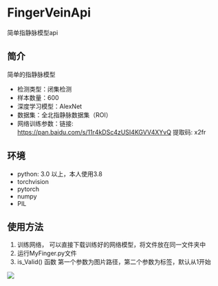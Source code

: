 # FingerVeinApi
简单指静脉模型api

## 简介

简单的指静脉模型
* 检测类型：闭集检测
* 样本数量：600
* 深度学习模型：AlexNet
* 数据集：全北指静脉数据集（ROI）
* 网络训练参数：链接: https://pan.baidu.com/s/11r4kDSc4zUSI4KGVV4XYvQ 提取码: x2fr 

## 环境

* python: 3.0 以上，本人使用3.8
* torchvision
* pytorch
* numpy
* PIL

## 使用方法

1. 训练网络， 可以直接下载训练好的网络模型，将文件放在同一文件夹中
2. 运行MyFinger.py文件
3. is_Valid() 函数 第一个参数为图片路径，第二个参数为标签，默认从1开始

![](https://i.bmp.ovh/imgs/2021/05/16db1241df37eae0.png)

  
